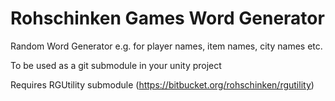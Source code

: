 # Rohschinken Games Word Generator #

Random Word Generator e.g. for player names, item names, city names etc.

To be used as a git submodule in your unity project

Requires RGUtility submodule (https://bitbucket.org/rohschinken/rgutility)
